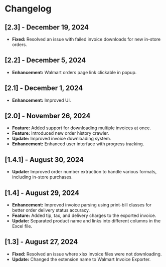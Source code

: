 # Changelog

## [2.3] - December 19, 2024

- **Fixed:** Resolved an issue with failed invoice downloads for new in-store orders.

## [2.2] - December 5, 2024

- **Enhancement:** Walmart orders page link clickable in popup.

## [2.1] - December 1, 2024

- **Enhancement:** Improved UI.

## [2.0] - November 26, 2024

- **Feature:** Added support for downloading multiple invoices at once.
- **Feature:** Introduced new order history crawler.
- **Update:** Improved invoice downloading system.
- **Enhancement:** Enhanced user interface with progress tracking.

## [1.4.1] - August 30, 2024

- **Update:** Improved order number extraction to handle various formats, including in-store purchases.

## [1.4] - August 29, 2024

- **Enhancement:** Improved invoice parsing using print-bill classes for better order delivery status accuracy.
- **Feature:** Added tip, tax, and delivery charges to the exported invoice.
- **Update:** Separated product name and links into different columns in the Excel file.

## [1.3] - August 27, 2024

- **Fixed:** Resolved an issue where xlsx invoice files were not downloading.
- **Update:** Changed the extension name to Walmart Invoice Exporter.
